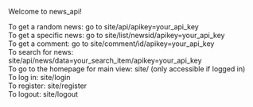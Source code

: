 Welcome to news_api!

To get a random news: go to site/api/apikey=your_api_key  
To get a specific news: go to site/list/newsid/apikey=your_api_key  
To get a comment: go to site/comment/id/apikey=your_api_key  
To search for news: site/api/news/data=your_search_item/apikey=your_api_key  
To go to the homepage for main view: site/ (only accessible if logged in)  
To log in: site/login  
To register: site/register  
To logout: site/logout  
